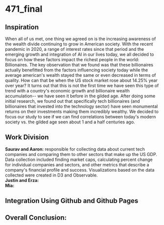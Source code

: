 # 471_final
## Inspiration
When all of us met, one thing we agreed on is the increasing awareness of the wealth divide continuing to grow in American society. With the recent pandemic in 2020, a range of interest rates since that period and the emerging growth and integration of AI in our lives today, we all decided to focus on how these factors impact the richest people in the world: Billionaires. The key observation that we found was that these billionaires actually benefitted from the factors influencing society today while the average american's wealth stayed the same or even decreased in terms of quality. How can that be when the US stock market rose about 14.25% year over year? It turns out that this is not the first time we have seen this type of trend with a country's economic growth and billionaire wealth accumulation-- we have seen it before in the gilded age. After doing some initial research, we found out that specifically tech billionaires (and billionaires that invested into the technology sector) have seen monumental returns on their investments making them incredibly wealthy. We decided to focus our study to see if we can find correlations between today's modern society vs. the gilded age seen about 1 and a half centuries ago. 
## Work Division
**Saurav and Aaron:** responsible for collecting data about current tech companies and comparing them to other sectors that make up the US GDP. Data collection included finding market caps, calculating percent change for individual companies and sectors, and other metrics that describe a company's financial profile and success. Visualizations based on the data collected were created in D3 and Observable.\
**Justin and Erza:**\
**Mia:**
## Integration Using Github and Github Pages
## Overall Conclusion:
